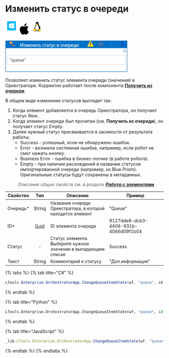 # Изменить статус в очереди

![](<../../../../.gitbook/assets/image (815).png>)

![](<../../../../.gitbook/assets/изменить статус в очереди.png>)

Позволяет изменить статус элемента очереди (значения) в Оркестраторе. Корректно работает после компонента [**Получить из очереди**](https://docs.primo-rpa.ru/primo-rpa/g_elements/el_basic/els_orch/els_queues/readfromqueue).

В общем виде изменение статусов выглядит так:
1. Когда элемент добавляется в очередь Оркестратора, он получает статус *New*.
2. Когда элемент очереди был прочитан (см. **Получить из очереди**), он получает статус *Empty*.
3. Далее нужный статус присваивается в засимости от результата работы:    
    * Success - успешный, если не обнаружено ошибок.
    * Error - возникла системная ошибка, например, если робот не смог нажать кнопку.
    * Business Error - ошибка в бизнес-логике (в работе робота). 
    * Empty - при наличии расхождений в названии статусов импортированной очереди (например, из Blue Prism). Оригинальные статусы будут сохранены в метаданных.

> *Описание общих свойств см. в разделе [**Работа с элементами**](https://docs.primo-rpa.ru/primo-rpa/primo-studio/process/elements)*

| Свойство   | Тип    | Описание                 | Пример
| ---------- | :------: | ------------------------ | ----------------- 
| Очередь\*  | String | Название очереди Оркестратора, в которой находится элемент | "Queue"
| ID\*       | [Guid](https://docs.microsoft.com/ru-ru/dotnet/api/system.guid?view=net-6.0) | ID элемента очереди | 9127dde8-dcb3-4406-931b-4066d09f1b04
| Статус     |    -   | Статус элемента. Выберите нужное значение в выпадающем списке   | Success
| Текст      | String | Комментарий к статусу    | "Доп.информация"


{% tabs %}
{% tab title="C#" %}
```csharp
LTools.Enterprise.OrchestratorApp.ChangeQueueItemState(wf, "queue", id, LTools.Enums.ExchangeQueueValueEventType.Success, "txt");
```
{% endtab %}

{% tab title="Python" %}
```python
LTools.Enterprise.OrchestratorApp.ChangeQueueItemState(wf, "queue", id, LTools.Enums.ExchangeQueueValueEventType.Success, "txt")
```
{% endtab %}

{% tab title="JavaScript" %}
```javascript
_lib.LTools.Enterprise.OrchestratorApp.ChangeQueueItemState(wf, "queue", id, _lib.LTools.Enums.ExchangeQueueValueEventType.Success, "txt");
```
{% endtab %}
{% endtabs %}



